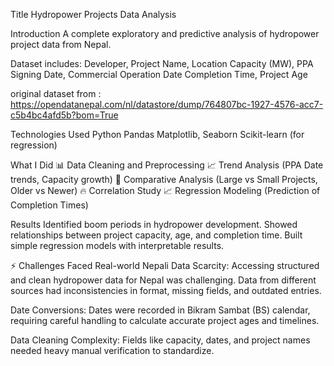Title
Hydropower Projects Data Analysis

Introduction
A complete exploratory and predictive analysis of hydropower project data from Nepal.

Dataset includes:
Developer, Project Name, Location
Capacity (MW), PPA Signing Date, Commercial Operation Date
Completion Time, Project Age

original dataset from : https://opendatanepal.com/nl/datastore/dump/764807bc-1927-4576-acc7-c5b4bc4afd5b?bom=True

Technologies Used
Python
Pandas
Matplotlib, Seaborn
Scikit-learn (for regression)

What I Did
📊 Data Cleaning and Preprocessing
📈 Trend Analysis (PPA Date trends, Capacity growth)
🧠 Comparative Analysis (Large vs Small Projects, Older vs Newer)
🔥 Correlation Study
📈 Regression Modeling (Prediction of Completion Times)

Results
Identified boom periods in hydropower development.
Showed relationships between project capacity, age, and completion time.
Built simple regression models with interpretable results.

⚡ Challenges Faced
Real-world Nepali Data Scarcity:
Accessing structured and clean hydropower data for Nepal was challenging. Data from different sources had inconsistencies in format, missing fields, and outdated entries.

Date Conversions:
Dates were recorded in Bikram Sambat (BS) calendar, requiring careful handling to calculate accurate project ages and timelines.

Data Cleaning Complexity:
Fields like capacity, dates, and project names needed heavy manual verification to standardize.
